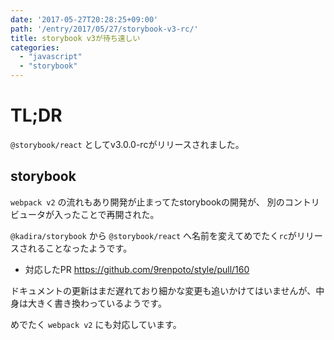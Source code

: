 ```yaml
---
date: '2017-05-27T20:28:25+09:00'
path: '/entry/2017/05/27/storybook-v3-rc/'
title: storybook v3が待ち遠しい
categories:
  - "javascript"
  - "storybook"
---
```

# TL;DR

`@storybook/react` としてv3.0.0-rcがリリースされました。

## storybook

`webpack v2` の流れもあり開発が止まってたstorybookの開発が、
別のコントリビュータが入ったことで再開された。

`@kadira/storybook` から `@storybook/react` へ名前を変えてめでたく`rc`がリリースされることなったようです。

- 対応したPR <https://github.com/9renpoto/style/pull/160>

ドキュメントの更新はまだ遅れており細かな変更も追いかけてはいませんが、中身は大きく書き換わっているようです。

めでたく `webpack v2` にも対応しています。
